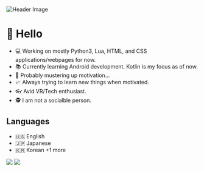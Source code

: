 ![Header Image](https://images.hdqwalls.com/wallpapers/bthumb/anime-girl-time-in-a-city-4k-v2.jpg)
# :city_sunset: <b>Hello</b>

- :computer: Working on mostly Python3, Lua, HTML, and CSS applications/webpages for now.
- :books: Currently learning Android development. Kotlin is my focus as of now.
- :bridge_at_night: Probably mustering up motivation...
- :chart_with_upwards_trend: Always trying to learn new things when motivated.
- :eyeglasses: Avid VR/Tech enthusiast.
- :detective: I am not a socialble person.

## <b>Languages</b>

- 🇺🇸 English
- 🇯🇵 Japanese
- 🇰🇷 Korean
+1 more

![](https://komarev.com/ghpvc/?username=Gagykun)
![](https://hit.yhype.me/github/profile?user_id=36046052)
